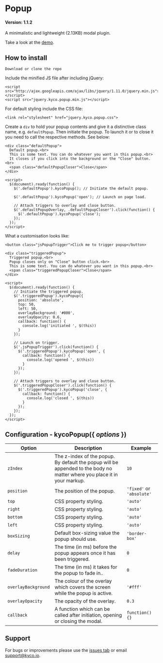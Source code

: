 Popup
=====
#### Version: 1.1.2

A minimalistic and lightweight (2.13KB) modal plugin.

Take a look at the [demo](http://www.kycosoftware.com/projects/demo/popup).


How to install
--------------

    Download or clone the repo

Include the minified JS file after including jQuery:

    <script src="http://ajax.googleapis.com/ajax/libs/jquery/1.11.0/jquery.min.js"></script>
    <script src="jquery.kyco.popup.min.js"></script>

For default styling include the CSS file:

    <link rel="stylesheet" href="jquery.kyco.popup.css">

Create a `div` to hold your popup contents and give it a distinctive class name, e.g. `defaultPopup`. Then initiate the popup. To launch it or to close it you need to call the respective methods. See below:

    <div class="defaultPopup">
      Default popup.<br>
      This is some text. You can do whatever you want in this popup.<br>
      It closes if you click into the background or the "Close" button.<br>
      <span class="defaultPopupCloser">Close</span>
    </div>

    <script>
      $(document).ready(function() {
        $('.defaultPopup').kycoPopup(); // Initiate the default popup.

        $('.defaultPopup').kycoPopup('open'); // Launch on page load.

        // Attach triggers to overlay and close button.
        $('.defaultPopupOverlay, .defaultPopupCloser').click(function() {
          $('.defaultPopup').kycoPopup('close');
        });
      });
    </script>

What a customisation looks like:

    <button class="jsPopupTrigger">Click me to trigger popup</button>

    <div class="triggeredPopup">
      Triggered popup.<br>
      Popup closes only on "Close" button click.<br>
      This is some text. You can do whatever you want in this popup.<br>
      <span class="triggeredPopupCloser">Close</span>
    </div>

    <script>
      $(document).ready(function() {
        // Initiate the triggered popup.
        $('.triggeredPopup').kycoPopup({
          position: 'absolute',
          top: 50,
          left: 50,
          overlayBackground: '#000',
          overlayOpacity: 0.6,
          callback: function() {
            console.log('initiated ', $(this))
          }
        });

        // Launch on trigger.
        $('.jsPopupTrigger').click(function() {
          $('.triggeredPopup').kycoPopup('open', {
            callback: function() {
              console.log('opened ', $(this))
            }
          });
        });

        // Attach triggers to overlay and close button.
        $('.triggeredPopupCloser').click(function() {
          $('.triggeredPopup').kycoPopup('close', {
            callback: function() {
              console.log('closed ', $(this))
            }
          });
        });
      });
    </script>


Configuration - kycoPopup({ *options* })
----------------------------------------

Option | Description | Example
-------|-------------|--------
`zIndex` | The z-index of the popup. By default the popup will be appended to the body no matter where you place it in your markup. | `10`
`position`| The position of the popup. | `'fixed'` or `'absolute'`
`top`| CSS property styling. | `'auto'`
`right`| CSS property styling. | `'auto'`
`bottom`| CSS property styling. | `'auto'`
`left`| CSS property styling. | `'auto'`
`boxSizing`| Default box-sizing value the popup should use. | `'border-box'`
`delay` | The time (in ms) before the popup appears once it has been triggered. | `0`
`fadeDuration` | The time (in ms) it takes for the popup to fade in.. | `0`
`overlayBackground` | The colour of the overlay which covers the screen while the popup is active. | `'#fff'`
`overlayOpacity` | The opacity of the overlay. | `0.3`
`callback` | A function which can be called after initiation, opening or closing the modal. | `function() {}`


Support
-------

For bugs or improvements please use the [issues tab](https://github.com/kyco/jquery.kyco.popup/issues) or email [support@kyco.io](mailto:support@kyco.io).
